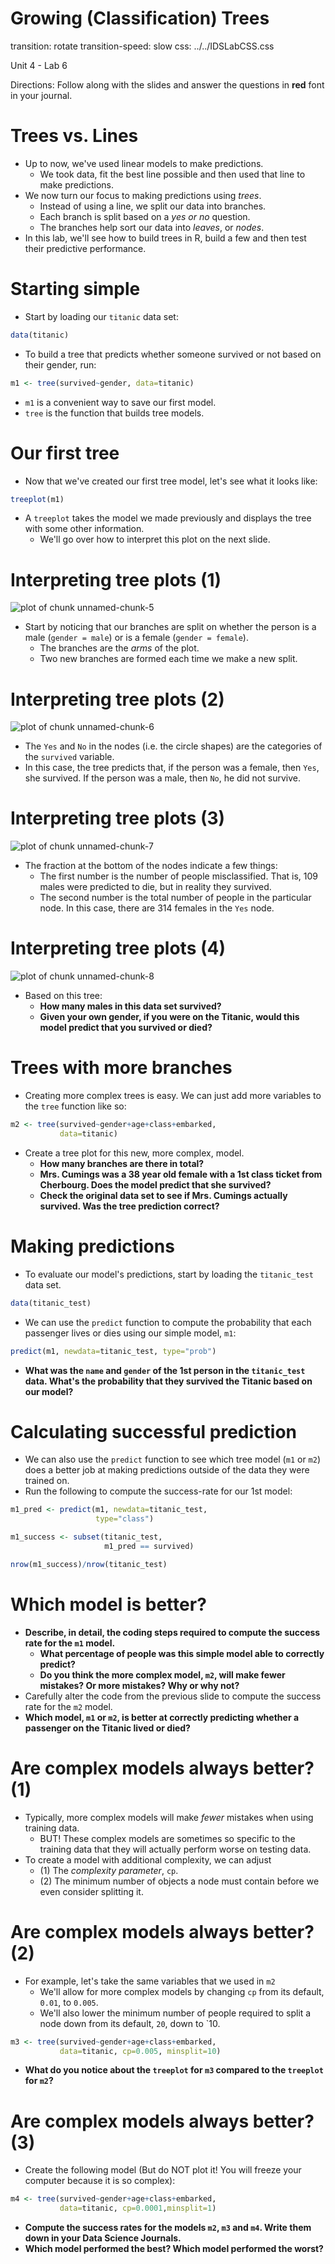 Growing (Classification) Trees
========================================================
transition: rotate
transition-speed: slow
css: ../../IDSLabCSS.css

Unit 4 - Lab 6

Directions: Follow along with the slides and answer the questions in **red** font in your journal.
 



Trees vs. Lines
====================

- Up to now, we've used linear models to make predictions.
  - We took data, fit the best line possible and then used that line to make predictions.
- We now turn our focus to making predictions using _trees_.
  - Instead of using a line, we split our data into branches.
  - Each branch is split based on a _yes or no_ question.
  - The branches help sort our data into _leaves_, or _nodes_.
- In this lab, we'll see how to build trees in R, build a few and then test their predictive performance.


Starting simple
===============

- Start by loading our `titanic` data set:

```r
data(titanic)
```

- To build a tree that predicts whether someone survived or not based on their gender, run:

```r
m1 <- tree(survived~gender, data=titanic)
```

- `m1` is a convenient way to save our first model.
- `tree` is the function that builds tree models.

Our first tree
==============

- Now that we've created our first tree model, let's see what it looks like:

```r
treeplot(m1)
```
- A `treeplot` takes the model we made previously and displays the tree with some other information.
  - We'll go over how to interpret this plot on the next slide.
  
Interpreting tree plots (1)
======================

<img src="unit4lab6-figure/unnamed-chunk-5.png" title="plot of chunk unnamed-chunk-5" alt="plot of chunk unnamed-chunk-5" style="display: block; margin: auto;" />

- Start by noticing that our branches are split on whether the person is a male (`gender = male`) or is a female (`gender = female`). 
  - The branches are the _arms_ of the plot.
  - Two new branches are formed each time we make a new split.

Interpreting tree plots (2)
======================

<img src="unit4lab6-figure/unnamed-chunk-6.png" title="plot of chunk unnamed-chunk-6" alt="plot of chunk unnamed-chunk-6" style="display: block; margin: auto;" />

- The `Yes` and `No` in the nodes (i.e. the circle shapes) are the categories of the `survived` variable. 
- In this case, the tree predicts that, if the person was a female, then `Yes`, she survived. If the person was a male, then `No`, he did not survive.

Interpreting tree plots (3)
======================

<img src="unit4lab6-figure/unnamed-chunk-7.png" title="plot of chunk unnamed-chunk-7" alt="plot of chunk unnamed-chunk-7" style="display: block; margin: auto;" />

- The fraction at the bottom of the nodes indicate a few things:
  - The first number is the number of people misclassified. That is, 109 males were predicted to die, but in reality they survived.
  - The second number is the total number of people in the particular node. In this case, there are 314 females in the `Yes` node.
  
Interpreting tree plots (4)
======================

<img src="unit4lab6-figure/unnamed-chunk-8.png" title="plot of chunk unnamed-chunk-8" alt="plot of chunk unnamed-chunk-8" style="display: block; margin: auto;" />

- Based on this tree:
  - **How many males in this data set survived?**
  - **Given your own gender, if you were on the Titanic, would this model predict that you survived or died?**
  
  
Trees with more branches
=======================

- Creating more complex trees is easy. We can just add more variables to the `tree` function like so:

```r
m2 <- tree(survived~gender+age+class+embarked, 
           data=titanic)
```
- Create a tree plot for this new, more complex, model.
  - **How many branches are there in total?**
  - **Mrs. Cumings was a 38 year old female with a 1st class ticket from Cherbourg. Does the model predict that she survived?**
  - **Check the original data set to see if Mrs. Cumings actually survived. Was the tree prediction correct?**
  

Making predictions
================================

- To evaluate our model's predictions, start by loading the `titanic_test` data set.

```r
data(titanic_test)
```

- We can use the `predict` function to compute the probability that each passenger lives or dies using our simple model, `m1`:

```r
predict(m1, newdata=titanic_test, type="prob")
```

- **What was the `name` and `gender` of the 1st person in the `titanic_test` data. What's the probability that they survived the Titanic based on our model?**


Calculating successful prediction
======================

- We can also use the `predict` function to see which tree model (`m1` or `m2`) does a better job at making predictions outside of the data they were trained on.
- Run the following to compute the success-rate for our 1st model:

```r
m1_pred <- predict(m1, newdata=titanic_test, 
                   type="class")
```

```r
m1_success <- subset(titanic_test, 
                     m1_pred == survived)
```

```r
nrow(m1_success)/nrow(titanic_test)
```

Which model is better?
======================

- **Describe, in detail, the coding steps required to compute the success rate for the `m1` model.**
  - **What percentage of people was this simple model able to correctly predict?**
  - **Do you think the more complex model, `m2`, will make fewer mistakes? Or more mistakes? Why or why not?**
- Carefully alter the code from the previous slide to compute the success rate for the `m2` model.
- **Which model, `m1` or `m2`, is better at correctly predicting whether a passenger on the Titanic lived or died?**


Are complex models always better? (1)
=======================================

- Typically, more complex models will make _fewer_ mistakes when using training data.
  - BUT! These complex models are sometimes so specific to the training data that they will actually perform worse on testing data.
- To create a model with additional complexity, we can adjust
  - (1) The _complexity parameter_, `cp`.
  - (2) The minimum number of objects a node must contain before we even consider splitting it.
  
  
Are complex models always better? (2)
=======================================

- For example, let's take the same variables that we used in `m2`
  - We'll allow for more complex models by changing `cp` from its default, `0.01`, to `0.005`.
  - We'll also lower the minimum number of people required to split a node down from its default, `20`, down to `10.

```r
m3 <- tree(survived~gender+age+class+embarked, 
           data=titanic, cp=0.005, minsplit=10)
```
- **What do you notice about the `treeplot` for `m3` compared to the `treeplot` for `m2`?**


Are complex models always better? (3)
=======================================

- Create the following model (But do NOT plot it! You will freeze your computer because it is so complex):

```r
m4 <- tree(survived~gender+age+class+embarked, 
           data=titanic, cp=0.0001,minsplit=1)
```

- **Compute the success rates for the models `m2`, `m3` and `m4`. Write them down in your Data Science Journals.**
- **Which model performed the best? Which model performed the worst?**
